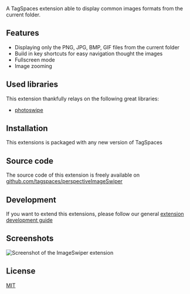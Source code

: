 A TagSpaces extension able to display common images formats from the current folder.

## Features

* Displaying only the PNG, JPG, BMP, GIF files from the current folder
* Build in key shortcuts for easy navigation thought the images
* Fullscreen mode
* Image zooming

## Used libraries
This extension thankfully relays on the following great libraries:

* [photoswipe](http://photoswipe.com/)

## Installation

This extensions is packaged with any new version of TagSpaces

## Source code

The source code of this extension is freely available on [github.com/tagspaces/perspectiveImageSwiper](https://github.com/tagspaces/perspectiveImageSwiper/)

## Development

If you want to extend this extensions, please follow our general [extension development guide](http://tagspaces.org/documentation/extension-development-guide)

## Screenshots

![Screenshot of the ImageSwiper extension](http://tagspaces.org/extensions/editorHTML/perspectiveImageSwiper-screenshot.png)

## License

[MIT](https://github.com/tagspaces/perspectiveImageSwiper/blob/master/LICENSE.txt)

